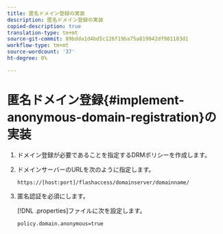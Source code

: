 ```yaml
---
title: 匿名ドメイン登録の実装
description: 匿名ドメイン登録の実装
copied-description: true
translation-type: tm+mt
source-git-commit: 89bdda1d4bd5c126f19ba75a819942df901183d1
workflow-type: tm+mt
source-wordcount: '37'
ht-degree: 0%

---
```



# 匿名ドメイン登録{#implement-anonymous-domain-registration}の実装

1. ドメイン登録が必要であることを指定するDRMポリシーを作成します。
1. ドメインサーバーのURLを次のように指定します。

   ```
   https://[host:port]/flashaccess/domainserver/domainname/
   ```

1. 匿名認証を必須にします。

   [!DNL .properties]ファイルに次を設定します。

   ```
   policy.domain.anonymous=true 
   ```
